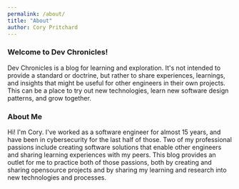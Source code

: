 ```yaml
---
permalink: /about/
title: "About"
author: Cory Pritchard
---
```


### Welcome to Dev Chronicles!

Dev Chronicles is a blog for learning and exploration. It's not intended to provide a standard or doctrine, but rather 
to share experiences, learnings, and insights that might be useful for other engineers in their own projects. This
can be a place to try out new technologies, learn new software design patterns, and grow together.

### About Me

Hi! I'm Cory. I've worked as a software engineer for almost 15 years, and have been in cybersecurity for the last
half of those. Two of my professional passions include creating software solutions that enable other engineers and
sharing learning experiences with my peers. This blog provides an outlet for me to practice both of those passions,
both by creating and sharing opensource projects and by sharing my learning and research into new technologies
and processes.

